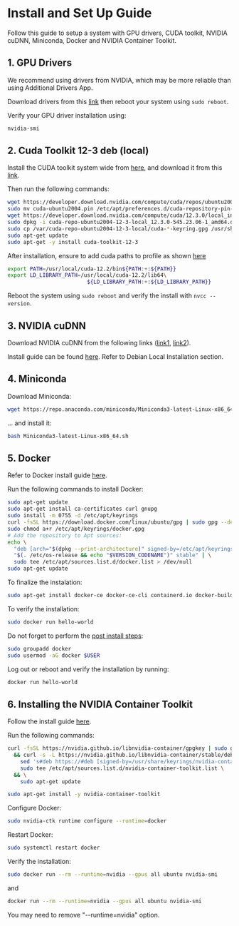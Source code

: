 # Install and Set Up Guide

Follow this guide to setup a system with GPU drivers, CUDA toolkit, NVIDIA cuDNN, Miniconda, Docker and NVIDIA Container Toolkit.

## 1. GPU Drivers

We recommend using drivers from NVIDIA, which may be more reliable than using Additional Drivers App.

Download drivers from this [link](https://www.nvidia.com/download/driverResults.aspx/211711/en-us/) then reboot your system using `sudo reboot`.

Verify your GPU driver installation using:

```bash
nvidia-smi
```

## 2. Cuda Toolkit 12-3 deb (local)

Install the CUDA toolkit system wide from [here](https://docs.nvidia.com/cuda/cuda-installation-guide-linux/index.html#), and download it from this [link](https://developer.nvidia.com/cuda-downloads?target_os=Linux&target_arch=x86_64&Distribution=Ubuntu&target_version=20.04&target_type=deb_local).

Then run the following commands:

```bash
wget https://developer.download.nvidia.com/compute/cuda/repos/ubuntu2004/x86_64/cuda-ubuntu2004.pin
sudo mv cuda-ubuntu2004.pin /etc/apt/preferences.d/cuda-repository-pin-600
wget https://developer.download.nvidia.com/compute/cuda/12.3.0/local_installers/cuda-repo-ubuntu2004-12-3-local_12.3.0-545.23.06-1_amd64.deb
sudo dpkg -i cuda-repo-ubuntu2004-12-3-local_12.3.0-545.23.06-1_amd64.deb
sudo cp /var/cuda-repo-ubuntu2004-12-3-local/cuda-*-keyring.gpg /usr/share/keyrings/
sudo apt-get update
sudo apt-get -y install cuda-toolkit-12-3
```

After installation, ensure to add cuda paths to profile as shown [here](https://docs.nvidia.com/cuda/cuda-installation-guide-linux/index.html#post-installation-actions)

```bash
export PATH=/usr/local/cuda-12.2/bin${PATH:+:${PATH}}
export LD_LIBRARY_PATH=/usr/local/cuda-12.2/lib64\
                         ${LD_LIBRARY_PATH:+:${LD_LIBRARY_PATH}}
```

Reboot the system using `sudo reboot` and verify the install with `nvcc --version`.

## 3. NVIDIA cuDNN

Download NVIDIA cuDNN from the following links ([link1](https://developer.nvidia.com/cudnn), [link2](https://developer.nvidia.com/rdp/cudnn-download)).

Install guide can be found [here](https://docs.nvidia.com/deeplearning/cudnn/install-guide/index.html). Refer to Debian Local Installation section.

## 4. Miniconda

Download Miniconda:

```bash
wget https://repo.anaconda.com/miniconda/Miniconda3-latest-Linux-x86_64.sh
```

... and install it:

```bash
bash Miniconda3-latest-Linux-x86_64.sh
```

## 5. Docker

Refer to Docker install guide [here](https://docs.docker.com/engine/install/ubuntu/).

Run the following commands to install Docker:

```bash
sudo apt-get update
sudo apt-get install ca-certificates curl gnupg
sudo install -m 0755 -d /etc/apt/keyrings
curl -fsSL https://download.docker.com/linux/ubuntu/gpg | sudo gpg --dearmor -o /etc/apt/keyrings/docker.gpg
sudo chmod a+r /etc/apt/keyrings/docker.gpg
# Add the repository to Apt sources:
echo \
  "deb [arch="$(dpkg --print-architecture)" signed-by=/etc/apt/keyrings/docker.gpg] https://download.docker.com/linux/ubuntu \
  "$(. /etc/os-release && echo "$VERSION_CODENAME")" stable" | \
  sudo tee /etc/apt/sources.list.d/docker.list > /dev/null
sudo apt-get update
```

To finalize the instalation:

```bash
sudo apt-get install docker-ce docker-ce-cli containerd.io docker-buildx-plugin docker-compose-plugin
```

To verify the installation:

```bash
sudo docker run hello-world
```

Do not forget to perform the [post install steps](https://docs.docker.com/engine/install/linux-postinstall/):

```bash
sudo groupadd docker
sudo usermod -aG docker $USER
```

Log out or reboot and verify the installation by running:

```bash
docker run hello-world
```

## 6. Installing the NVIDIA Container Toolkit 

Follow the install guide [here](https://docs.nvidia.com/datacenter/cloud-native/container-toolkit/latest/install-guide.html).

Run the following commands:

```bash
curl -fsSL https://nvidia.github.io/libnvidia-container/gpgkey | sudo gpg --dearmor -o /usr/share/keyrings/nvidia-container-toolkit-keyring.gpg \
  && curl -s -L https://nvidia.github.io/libnvidia-container/stable/deb/nvidia-container-toolkit.list | \
    sed 's#deb https://#deb [signed-by=/usr/share/keyrings/nvidia-container-toolkit-keyring.gpg] https://#g' | \
    sudo tee /etc/apt/sources.list.d/nvidia-container-toolkit.list \
  && \
    sudo apt-get update
```

```bash
sudo apt-get install -y nvidia-container-toolkit
```

Configure Docker:

```bash
sudo nvidia-ctk runtime configure --runtime=docker
```

Restart Docker:

```bash
sudo systemctl restart docker
```

Verify the installation:

```bash
sudo docker run --rm --runtime=nvidia --gpus all ubuntu nvidia-smi
```

and 

```bash
docker run --rm --runtime=nvidia --gpus all ubuntu nvidia-smi
```

You may need to remove  "--runtime=nvidia" option.
